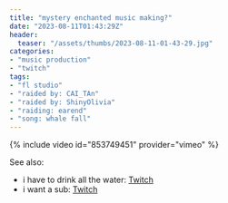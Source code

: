 ```yaml
---
title: "mystery enchanted music making?"
date: "2023-08-11T01:43:29Z"
header:
  teaser: "/assets/thumbs/2023-08-11-01-43-29.jpg"
categories:
- "music production"
- "twitch"
tags:
- "fl studio"
- "raided by: CAI_TAn"
- "raided by: ShinyOlivia"
- "raiding: earend"
- "song: whale fall"
---
```

{% include video id="853749451" provider="vimeo" %}

See also:
* i have to drink all the water: [Twitch](https://www.twitch.tv/exodrifter_/clip/PeppyEndearingBubbleteaEleGiggle-N10C3Tl60qT7M82Q)
* i want a sub: [Twitch](https://www.twitch.tv/exodrifter_/clip/FrozenRamshackleTubersDAESuppy-dOOGqxikrrkKQ7DH)